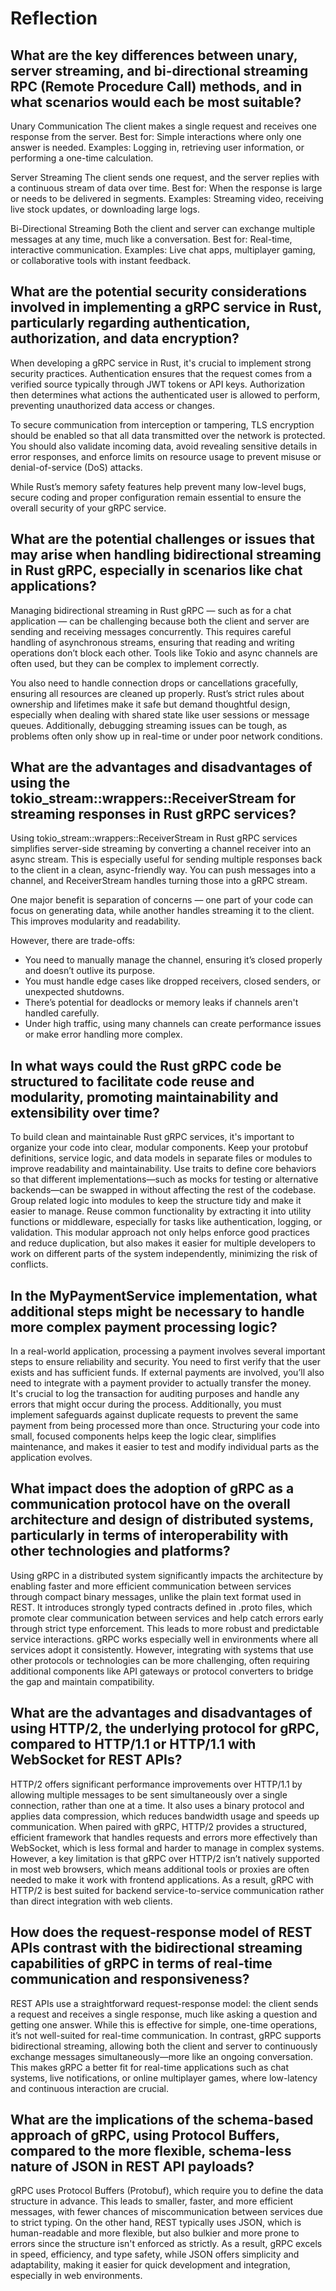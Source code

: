 # Reflection
## What are the key differences between unary, server streaming, and bi-directional streaming RPC (Remote Procedure Call) methods, and in what scenarios would each be most suitable?
Unary Communication
The client makes a single request and receives one response from the server.
Best for: Simple interactions where only one answer is needed.
Examples: Logging in, retrieving user information, or performing a one-time calculation.

Server Streaming
The client sends one request, and the server replies with a continuous stream of data over time.
Best for: When the response is large or needs to be delivered in segments.
Examples: Streaming video, receiving live stock updates, or downloading large logs.

Bi-Directional Streaming
Both the client and server can exchange multiple messages at any time, much like a conversation.
Best for: Real-time, interactive communication.
Examples: Live chat apps, multiplayer gaming, or collaborative tools with instant feedback.

## What are the potential security considerations involved in implementing a gRPC service in Rust, particularly regarding authentication, authorization, and data encryption?

When developing a gRPC service in Rust, it's crucial to implement strong security practices. Authentication ensures that the request comes from a verified source typically through JWT tokens or API keys. Authorization then determines what actions the authenticated user is allowed to perform, preventing unauthorized data access or changes.

To secure communication from interception or tampering, TLS encryption should be enabled so that all data transmitted over the network is protected. You should also validate incoming data, avoid revealing sensitive details in error responses, and enforce limits on resource usage to prevent misuse or denial-of-service (DoS) attacks.

While Rust’s memory safety features help prevent many low-level bugs, secure coding and proper configuration remain essential to ensure the overall security of your gRPC service.



## What are the potential challenges or issues that may arise when handling bidirectional streaming in Rust gRPC, especially in scenarios like chat applications?

Managing bidirectional streaming in Rust gRPC — such as for a chat application — can be challenging because both the client and server are sending and receiving messages concurrently. This requires careful handling of asynchronous streams, ensuring that reading and writing operations don’t block each other. Tools like Tokio and async channels are often used, but they can be complex to implement correctly.

You also need to handle connection drops or cancellations gracefully, ensuring all resources are cleaned up properly. Rust’s strict rules about ownership and lifetimes make it safe but demand thoughtful design, especially when dealing with shared state like user sessions or message queues. Additionally, debugging streaming issues can be tough, as problems often only show up in real-time or under poor network conditions.

## What are the advantages and disadvantages of using the tokio_stream::wrappers::ReceiverStream for streaming responses in Rust gRPC services?

Using tokio_stream::wrappers::ReceiverStream in Rust gRPC services simplifies server-side streaming by converting a channel receiver into an async stream. This is especially useful for sending multiple responses back to the client in a clean, async-friendly way. You can push messages into a channel, and ReceiverStream handles turning those into a gRPC stream.

One major benefit is separation of concerns — one part of your code can focus on generating data, while another handles streaming it to the client. This improves modularity and readability.

However, there are trade-offs:
- You need to manually manage the channel, ensuring it’s closed properly and doesn’t outlive its purpose.
- You must handle edge cases like dropped receivers, closed senders, or unexpected shutdowns.
- There’s potential for deadlocks or memory leaks if channels aren't handled carefully.
- Under high traffic, using many channels can create performance issues or make error handling more complex.

## In what ways could the Rust gRPC code be structured to facilitate code reuse and modularity, promoting maintainability and extensibility over time?

To build clean and maintainable Rust gRPC services, it's important to organize your code into clear, modular components. Keep your protobuf definitions, service logic, and data models in separate files or modules to improve readability and maintainability. Use traits to define core behaviors so that different implementations—such as mocks for testing or alternative backends—can be swapped in without affecting the rest of the codebase. Group related logic into modules to keep the structure tidy and make it easier to manage. Reuse common functionality by extracting it into utility functions or middleware, especially for tasks like authentication, logging, or validation. This modular approach not only helps enforce good practices and reduce duplication, but also makes it easier for multiple developers to work on different parts of the system independently, minimizing the risk of conflicts.

## In the MyPaymentService implementation, what additional steps might be necessary to handle more complex payment processing logic?

In a real-world application, processing a payment involves several important steps to ensure reliability and security. You need to first verify that the user exists and has sufficient funds. If external payments are involved, you’ll also need to integrate with a payment provider to actually transfer the money. It's crucial to log the transaction for auditing purposes and handle any errors that might occur during the process. Additionally, you must implement safeguards against duplicate requests to prevent the same payment from being processed more than once. Structuring your code into small, focused components helps keep the logic clear, simplifies maintenance, and makes it easier to test and modify individual parts as the application evolves.

## What impact does the adoption of gRPC as a communication protocol have on the overall architecture and design of distributed systems, particularly in terms of interoperability with other technologies and platforms?

Using gRPC in a distributed system significantly impacts the architecture by enabling faster and more efficient communication between services through compact binary messages, unlike the plain text format used in REST. It introduces strongly typed contracts defined in .proto files, which promote clear communication between services and help catch errors early through strict type enforcement. This leads to more robust and predictable service interactions. gRPC works especially well in environments where all services adopt it consistently. However, integrating with systems that use other protocols or technologies can be more challenging, often requiring additional components like API gateways or protocol converters to bridge the gap and maintain compatibility.

## What are the advantages and disadvantages of using HTTP/2, the underlying protocol for gRPC, compared to HTTP/1.1 or HTTP/1.1 with WebSocket for REST APIs?

HTTP/2 offers significant performance improvements over HTTP/1.1 by allowing multiple messages to be sent simultaneously over a single connection, rather than one at a time. It also uses a binary protocol and applies data compression, which reduces bandwidth usage and speeds up communication. When paired with gRPC, HTTP/2 provides a structured, efficient framework that handles requests and errors more effectively than WebSocket, which is less formal and harder to manage in complex systems. However, a key limitation is that gRPC over HTTP/2 isn’t natively supported in most web browsers, which means additional tools or proxies are often needed to make it work with frontend applications. As a result, gRPC with HTTP/2 is best suited for backend service-to-service communication rather than direct integration with web clients.

## How does the request-response model of REST APIs contrast with the bidirectional streaming capabilities of gRPC in terms of real-time communication and responsiveness?

REST APIs use a straightforward request-response model: the client sends a request and receives a single response, much like asking a question and getting one answer. While this is effective for simple, one-time operations, it’s not well-suited for real-time communication. In contrast, gRPC supports bidirectional streaming, allowing both the client and server to continuously exchange messages simultaneously—more like an ongoing conversation. This makes gRPC a better fit for real-time applications such as chat systems, live notifications, or online multiplayer games, where low-latency and continuous interaction are crucial.

## What are the implications of the schema-based approach of gRPC, using Protocol Buffers, compared to the more flexible, schema-less nature of JSON in REST API payloads?

gRPC uses Protocol Buffers (Protobuf), which require you to define the data structure in advance. This leads to smaller, faster, and more efficient messages, with fewer chances of miscommunication between services due to strict typing. On the other hand, REST typically uses JSON, which is human-readable and more flexible, but also bulkier and more prone to errors since the structure isn't enforced as strictly. As a result, gRPC excels in speed, efficiency, and type safety, while JSON offers simplicity and adaptability, making it easier for quick development and integration, especially in web environments.








